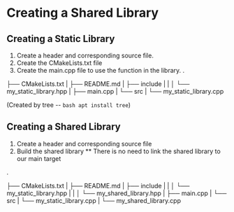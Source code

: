 # Creating a Shared Library

## Creating a Static Library

1. Create a header and corresponding source file.
2. Create the CMakeLists.txt file
3. Create the main.cpp file to use the function in the library.
.


├── CMakeLists.txt
|
├── README.md
|
├── include
|   |
│   └── my_static_library.hpp
|
├── main.cpp
|
└── src
    |
    └── my_static_library.cpp


(Created by tree -- ```bash apt install tree```)

## Creating a Shared Library

1. Create a header and corresponding source file
2. Build the shared library 
** There is no need to link the shared library to our main target

.

├── CMakeLists.txt
|
├── README.md
|
├── include
|   |
│   └── my_static_library.hpp
|   |
│   └── my_shared_library.hpp
|
├── main.cpp
|
└── src
    |
    └── my_static_library.cpp
    |
    └── my_shared_library.cpp